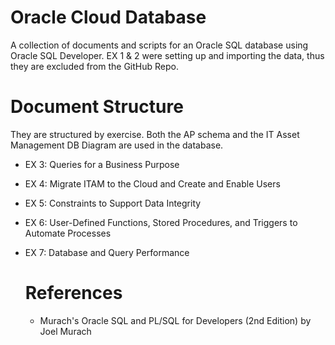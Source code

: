 # Oracle Cloud Database
A collection of documents and scripts for an Oracle SQL database using Oracle SQL Developer. EX 1 & 2 were setting up and importing the data, thus they are excluded from the GitHub Repo. 


# Document Structure
They are structured by exercise. Both the AP schema and the IT Asset Management DB Diagram are used in the database. 
- EX 3: Queries for a Business Purpose
- EX 4: Migrate ITAM to the Cloud and Create and Enable Users
- EX 5: Constraints to Support Data Integrity
- EX 6: User-Defined Functions, Stored Procedures, and Triggers to Automate 
Processes
- EX 7: Database and Query Performance


  # References
  - Murach's Oracle SQL and PL/SQL for Developers (2nd Edition) by Joel Murach

